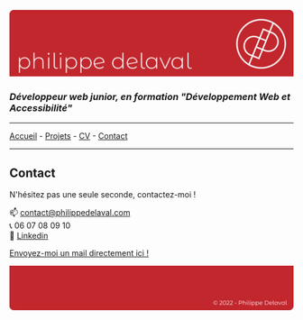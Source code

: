 ![dev picture](/images/header.png)

### *Développeur web junior, en formation "Développement Web et Accessibilité"*

---

[Accueil](README.md) -
[Projets](projets.md) -
[CV](cv.md) -
[Contact](contact.md)

---

## Contact

N'hésitez pas une seule seconde, contactez-moi !

:mailbox: contact@philippedelaval.com  
:telephone_receiver: 06 07 08 09 10  
:pill:  [Linkedin](https://www.linkedin.com/in/philippe-delaval/)   

[Envoyez-moi un mail directement ici !](mailto:klareg@gmail.com?subject=[GitHub]%20Message%20en%20provenance%20de%20GitHub)

![dev picture](/images/footer.png)